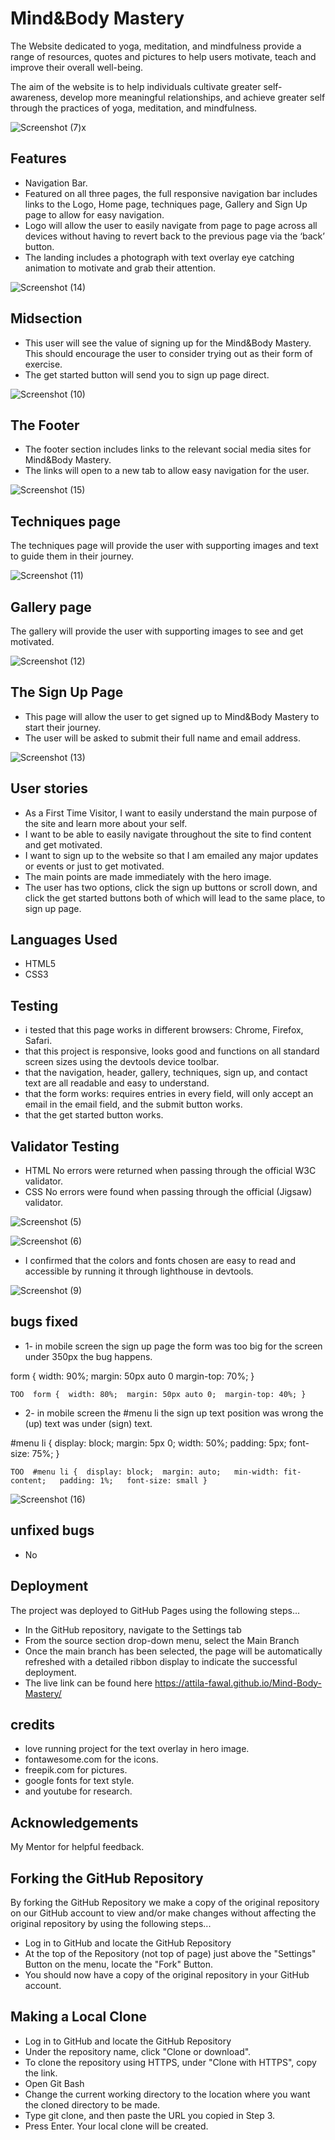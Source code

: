 
# Mind&Body Mastery

The Website dedicated to yoga, meditation, and mindfulness provide a range of resources, quotes and pictures to help users motivate, teach and improve their overall well-being.

The aim of the website is to help individuals cultivate greater self-awareness, develop more meaningful relationships, and achieve greater self through the practices of yoga, meditation, and mindfulness.




![Screenshot (7)x](https://user-images.githubusercontent.com/127791713/229752948-19eecc20-81fa-4d20-b338-6e9d9ca92198.png)


## Features

- Navigation Bar.
- Featured on all three pages, the full responsive navigation bar includes links to the Logo, Home page, techniques page, Gallery and Sign Up page to allow for easy navigation.
- Logo will allow the user to easily navigate from page to page across all devices without having to revert back to the previous page via the ‘back’ button.
- The landing includes a photograph with text overlay eye catching animation to motivate and grab their attention.

![Screenshot (14)](https://user-images.githubusercontent.com/127791713/229758070-43d873e1-988d-4866-8171-50dda53ca90d.png)

## Midsection
- This user will see the value of signing up for the Mind&Body Mastery. This should encourage the user to consider trying out as their form of exercise.
- The get started button will send you to sign up page direct.

![Screenshot (10)](https://user-images.githubusercontent.com/127791713/229758491-eb2236bd-7fc7-4ed8-8575-5ee9b0e139c1.png)

## The Footer

- The footer section includes links to the relevant social media sites for Mind&Body Mastery. 
- The links will open to a new tab to allow easy navigation for the user.

![Screenshot (15)](https://user-images.githubusercontent.com/127791713/229762832-8d7b24fd-6c51-440d-93a6-013f8e80d11b.png)

## Techniques page
The techniques page will provide the user with supporting images and text to guide them in their journey.

![Screenshot (11)](https://user-images.githubusercontent.com/127791713/229764746-54053c62-f51a-41ee-bd41-37c5a765b2d1.png)

## Gallery page

The gallery will provide the user with supporting images to see and get motivated.

![Screenshot (12)](https://user-images.githubusercontent.com/127791713/229763246-2e2dd0a1-99c6-48c3-957c-008106671d25.png)

## The Sign Up Page

- This page will allow the user to get signed up to Mind&Body Mastery to start their journey.
- The user will be asked to submit their full name and email address.

![Screenshot (13)](https://user-images.githubusercontent.com/127791713/229765857-c2c6e07e-71ae-479b-b997-62a6222c2df7.png)

## User stories
- As a First Time Visitor, I want to easily understand the main purpose of the site and learn more about your self.
-  I want to be able to easily navigate throughout the site to find content and get motivated.
- I want to sign up to the website so that I am emailed any major updates or events or just to get motivated.
- The main points are made immediately with the hero image.
- The user has two options, click the sign up buttons or scroll down, and click the get started buttons both of which will lead to the same place, to sign up page.

## Languages Used
- HTML5
- CSS3

## Testing
- i tested that this page works in different browsers: Chrome, Firefox, Safari.
- that this project is responsive, looks good and functions on all standard screen sizes using the devtools device toolbar.
- that the navigation, header, gallery, techniques, sign up, and contact text are all readable and easy to understand.
- that the form works: requires entries in every field, will only accept an email in the email field, and the submit button works.
- that the get started button works.

## Validator Testing
- HTML No errors were returned when passing through the official W3C validator.
- CSS No errors were found when passing through the official (Jigsaw) validator.

![Screenshot (5)](https://user-images.githubusercontent.com/127791713/229769391-ef8cea4e-2141-4eed-9bfd-8b4c1120206c.png)

![Screenshot (6)](https://user-images.githubusercontent.com/127791713/229769688-12dea8a1-8fb2-4445-8481-d3ee01d500d6.png)

- I confirmed that the colors and fonts chosen are easy to read and accessible by running it through lighthouse in devtools.

![Screenshot (9)](https://user-images.githubusercontent.com/127791713/229770748-642ddd5e-2473-480e-998e-dc7ae9e0520b.png)
 
 ## bugs fixed
 - 1- in mobile screen the sign up page the form was too big for the screen under 350px the bug happens.

  form { width: 90%;   margin: 50px auto 0    margin-top: 70%; }                                
        
    TOO  form {  width: 80%;  margin: 50px auto 0;  margin-top: 40%; }

                               
                                                  
 - 2- in mobile screen the #menu li the sign up text position was wrong the (up) text was under (sign) text.

  #menu li {  display: block;    margin: 5px 0;    width: 50%;    padding: 5px;     font-size: 75%; } 
                               
    TOO  #menu li {  display: block;  margin: auto;   min-width: fit-content;   padding: 1%;   font-size: small } 

                           
   
![Screenshot (16)](https://user-images.githubusercontent.com/127791713/229908416-bf1cf7d4-964a-4415-a8a0-ec7a1e70a660.png)


## unfixed bugs 
- No

## Deployment
The project was deployed to GitHub Pages using the following steps...
- In the GitHub repository, navigate to the Settings tab
- From the source section drop-down menu, select the Main Branch
- Once the main branch has been selected, the page will be automatically refreshed with a detailed ribbon display to indicate the successful deployment.
- The live link can be found here https://attila-fawal.github.io/Mind-Body-Mastery/

## credits
- love running project for the text overlay in hero image.
- fontawesome.com for the icons.
- freepik.com for pictures.
- google fonts for text style.
- and youtube for research.

## Acknowledgements
My Mentor for helpful feedback.

## Forking the GitHub Repository
By forking the GitHub Repository we make a copy of the original repository on our GitHub account to view and/or make changes without affecting the original repository by using the following steps...

- Log in to GitHub and locate the GitHub Repository
- At the top of the Repository (not top of page) just above the "Settings" Button on the menu, locate the "Fork" Button.
- You should now have a copy of the original repository in your GitHub account.

## Making a Local Clone
- Log in to GitHub and locate the GitHub Repository
- Under the repository name, click "Clone or download".
- To clone the repository using HTTPS, under "Clone with HTTPS", copy the link.
- Open Git Bash
- Change the current working directory to the location where you want the cloned directory to be made.
- Type git clone, and then paste the URL you copied in Step 3.
- Press Enter. Your local clone will be created.